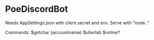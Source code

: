 # PoeDiscordBot
Needs AppSettings.json with client secret and env.
Serve with "node ."

Commands:
$getchar {accountname}
$uberlab
$online?

